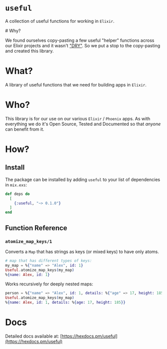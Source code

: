 # `useful`

A collection of useful functions for working in `Elixir`.


# Why?

We found ourselves copy-pasting a few useful "helper" functions
across our Elixir projects and it wasn't 
["DRY"](https://en.wikipedia.org/wiki/Don%27t_repeat_yourself).
So we put a stop to the copy-pasting and created this library.

# What?

A library of useful functions that we need for building apps in `Elixir`.


# Who?

This library is for our use on our various `Elixir` / `Phoenix` apps.
As with everything we do it's Open Source, Tested and Documented 
so that _anyone_ can benefit from it.

# How?


## Install

The package can be installed
by adding `useful` to your list of dependencies in `mix.exs`:

```elixir
def deps do
  [
    {:useful, "~> 0.1.0"}
  ]
end
```

## Function Reference

### `atomize_map_keys/1`

Converts a `Map` that has strings as keys (or mixed keys)
to have only atoms.

```elixir
# map that has different types of keys:
my_map = %{"name" => "Alex", id: 1}
Useful.atomize_map_keys(my_map)
%{name: Alex, id: 1}
```

Works recursively for deeply nested maps:

```elixir
person = %{"name" => "Alex", id: 1, details: %{"age" => 17, height: 185}}
Useful.atomize_map_keys(my_map)
%{name: Alex, id: 1, details: %{age: 17, height: 185}}
```


# Docs

Detailed docs available at:
[https://hexdocs.pm/useful](https://hexdocs.pm/useful)